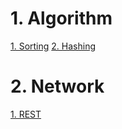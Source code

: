 
# 1. Algorithm
 [1. Sorting](/contents/Algorithm/Sorting.md)
 [2. Hashing](/contents/Algorithm/Hash.md) 
 
 
 
# 2. Network 

[1. REST ](/contents/Network/Advanced.md)

